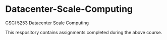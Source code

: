 # Datacenter-Scale-Computing

CSCI 5253 Datacenter Scale Computing

This respository contains assignments completed during the above course.
